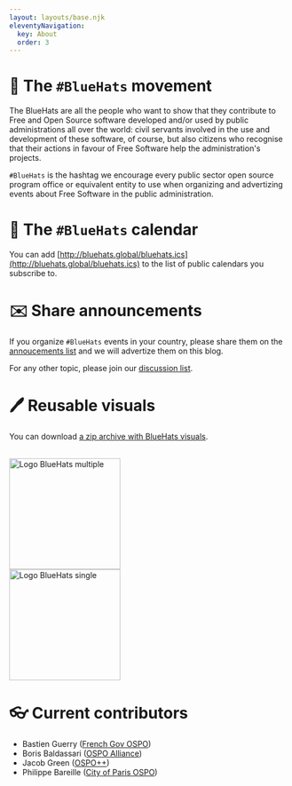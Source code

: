 ```yaml
---
layout: layouts/base.njk
eleventyNavigation:
  key: About
  order: 3
---
```


# 🧢 The `#BlueHats` movement

The BlueHats are all the people who want to show that they contribute to Free and Open Source software developed and/or used by public administrations all over the world: civil servants involved in the use and development of these software, of course, but also citizens who recognise that their actions in favour of Free Software help the administration's projects.

`#BlueHats` is the hashtag we encourage every public sector open source program office or equivalent entity to use when organizing and advertizing events about Free Software in the public administration.

# 📅 The `#BlueHats` calendar

You can add [http://bluehats.global/bluehats.ics](http://bluehats.global/bluehats.ics) to the list of public calendars you subscribe to.

# ✉️ Share announcements

If you organize `#BlueHats` events in your country, please share them on the [annoucements list](https://lists.sr.ht/~bluehats/announce) and we will advertize them on this blog.

For any other topic, please join our [discussion list](https://lists.sr.ht/~bluehats/discuss).

# 🖊️ Reusable visuals

You can download [a zip archive with BlueHats visuals](/doc/bluehats-visuals.zip).

<br/>
<img alt="Logo BlueHats multiple" width="200px" src="/img/bluehats.png"/>
<br/>
<img alt="Logo BlueHats single" width="200px" src="/img/logo-bluehat-single.png"/>

# 👓 Current contributors

- Bastien Guerry ([French Gov OSPO](https://code.gouv.fr))
- Boris Baldassari ([OSPO Alliance](https://ospo-alliance.org/))
- Jacob Green ([OSPO++](https://ospoplusplus.org))
- Philippe Bareille ([City of Paris OSPO](https://opensource.paris.fr))
